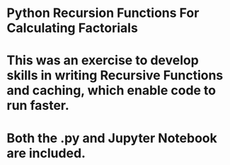 # Python Recursion Functions For Calculating Factorials
# This was an exercise to develop skills in writing Recursive Functions and caching, which enable code to run faster.
# Both the .py and Jupyter Notebook are included. 
